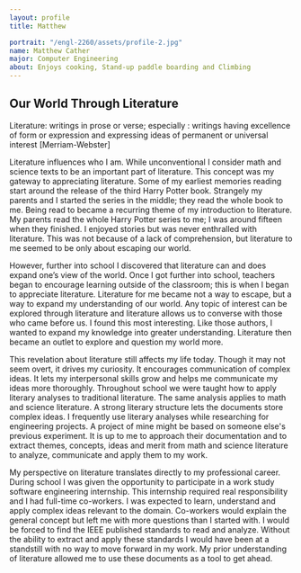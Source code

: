 ```yaml
---
layout: profile
title: Matthew

portrait: "/engl-2260/assets/profile-2.jpg"
name: Matthew Cather
major: Computer Engineering
about: Enjoys cooking, Stand-up paddle boarding and Climbing
---
```

## Our World Through Literature
Literature: writings in prose or verse; especially : writings having excellence of form or
expression and expressing ideas of permanent or universal interest [Merriam-Webster]

Literature influences who I am. While unconventional I consider math and science texts to be an important part of literature. This concept was my gateway to appreciating literature.
Some of my earliest memories reading start around the release of the third Harry Potter
book. Strangely my parents and I started the series in the middle; they read the whole book to me. Being read to became a recurring theme of my introduction to literature. My parents read the whole Harry Potter series to me; I was around fifteen when they finished. I enjoyed stories but was never enthralled with literature. This was not because of a lack of comprehension, but literature to me seemed to be only about escaping our world.

However, further into school I discovered that literature can and does expand one’s view of the world. Once I got further into school, teachers began to encourage learning outside of the classroom; this is when I began to appreciate literature. Literature for me became not a way to escape, but a way to expand my understanding of our world. Any topic of interest can be explored through literature and literature allows us to converse with those who came before us. I found this most interesting. Like those authors, I wanted to expand my knowledge into greater understanding. Literature then became an outlet to explore and question my world more.

This revelation about literature still affects my life today. Though it may not seem
overt, it drives my curiosity. It encourages communication of complex ideas. It lets my
interpersonal skills grow and helps me communicate my ideas more thoroughly. Throughout school we were taught how to apply literary analyses to traditional literature. The same analysis applies to math and science literature. A strong literary structure lets the documents store complex ideas.  I frequently use literary analyses while researching for engineering projects. A project of mine might be based on someone else's previous experiment. It is up to me to approach their documentation and to extract themes, concepts, ideas and merit from math and science literature to analyze, communicate and apply them to my work.

My perspective on literature translates directly to my professional career. During school I was given the opportunity to participate in a work study software engineering internship. This internship required real responsibility and I had full-time co-workers. I was expected to learn, understand and apply complex ideas relevant to the domain. Co-workers would explain the general concept but left me with more questions than I started with. I would be forced to find the IEEE published standards to read and analyze. Without the ability to extract and apply these standards I would have been at a standstill with no way to move forward in my work. My prior understanding of literature allowed me to use these documents as a tool to get ahead.
